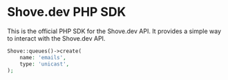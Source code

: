 # Shove.dev PHP SDK

This is the official PHP SDK for the Shove.dev API. It provides a simple way to interact with the Shove.dev API.

```php
Shove::queues()->create(
    name: 'emails',
    type: 'unicast',
);
```